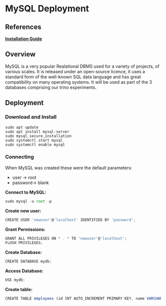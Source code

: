 # MySQL Deployment

## References

**[Installation Guide](https://dev.mysql.com/doc/mysql-installation-excerpt/8.0/en/data-directory-initialization.html)**

## Overview
MySQL is a very popular Realational DBMS used for a variety of projects, of various scales. It is released under an open-source licence, it uses a standard form of the well-known SQL data language and has great compatibility on many operating systems. It will be used as part of the 3 databases comprising our trino experiments.

## Deployment
### Download and Install
    sudo apt update
    sudo apt install mysql-server
    sudo mysql_secure_installation
    sudo systemctl start mysql
    sudo systemctl enable mysql
### Connecting   

When MySQL was created these were the default parameters:

* user → root
* password→ blank

**Connect to MySQL:**
```jsx
sudo mysql -u root -p
```    
**Create new user:**
```jsx
CREATE USER 'newuser'@'localhost' IDENTIFIED BY 'password'; 
```
**Grant Permissions:**
```jsx
GRANT ALL PRIVILEGES ON * . * TO 'newuser'@'localhost';
FLUSH PRIVILEGES;
```
**Create Database:**
```jsx
CREATE DATABASE mydb;
```
**Access Database:**
```jsx
USE mydb;
```
**Create table:**
```jsx
CREATE TABLE employees (id INT AUTO_INCREMENT PRIMARY KEY, name VARCHAR(255), position VARCHAR(255));
```

